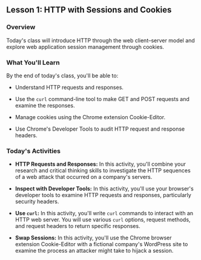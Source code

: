 ## Lesson 1: HTTP with Sessions and Cookies 
 
### Overview

Today's class will introduce HTTP through the web client&ndash;server model and explore web application session management through cookies.
 
### What You'll Learn
 
By the end of today's class, you'll be able to:
 
- Understand HTTP requests and responses. 

- Use the `curl` command-line tool to make GET and POST requests and examine the responses.

- Manage cookies using the Chrome extension Cookie-Editor.

- Use Chrome's Developer Tools to audit HTTP request and response headers.

### Today's Activities

* **HTTP Requests and Responses:** In this activity, you'll combine your research and critical thinking skills to investigate the HTTP sequences of a web attack that occurred on a company's servers.

* **Inspect with Developer Tools:** In this activity, you'll use your browser's developer tools to examine HTTP requests and responses, particularly security headers.

* **Use `curl`:** In this activity, you'll write `curl` commands to interact with an HTTP web server. You will use various `curl` options, request methods, and request headers to return specific responses.

* **Swap Sessions:** In this activity, you'll use the Chrome browser extension Cookie-Editor with a fictional company's WordPress site to examine the process an attacker might take to hijack a session.

